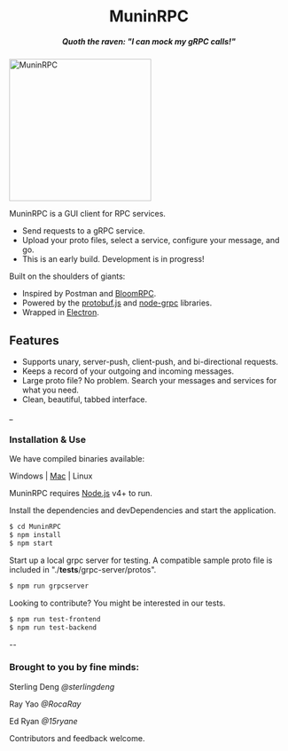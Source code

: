 <h1 align="center">MuninRPC</h1>
<h5 align="center">Quoth the raven: "I can mock my gRPC calls!"</h5>

<img align="center" src="https://images-na.ssl-images-amazon.com/images/I/515xyoCME2L._SX425_.jpg" width="256" height="256" title="MuninRPC">

MuninRPC is a GUI client for RPC services.
  - Send requests to a gRPC service.
  - Upload your proto files, select a service, configure your message, and go.
  - This is an early build. Development is in progress! 
  

Built on the shoulders of giants:

  - Inspired by Postman and [BloomRPC](https://github.com/uw-labs/bloomrpc).
  - Powered by the [protobuf.js](https://github.com/protobufjs/protobuf.js) and [node-grpc](https://github.com/grpc/grpc-node) libraries.
  - Wrapped in [Electron](http://electronjs.org/). 

## Features

  - Supports unary, server-push, client-push, and bi-directional requests.
  - Keeps a record of your outgoing and incoming messages.
  - Large proto file? No problem. Search your messages and services for what you need.
  - Clean, beautiful, tabbed interface.


_


### Installation & Use

We have compiled binaries available:

Windows | [Mac](https://s3-us-west-1.amazonaws.com/elasticbeanstalk-us-west-1-763399177644/munin-rpc.zip) | Linux



MuninRPC requires [Node.js](https://nodejs.org/) v4+ to run.

Install the dependencies and devDependencies and start the application.

```sh
$ cd MuninRPC
$ npm install
$ npm start
```

Start up a local grpc server for testing. A compatible sample proto file is included in "./__tests__/grpc-server/protos".

```sh
$ npm run grpcserver
```

Looking to contribute? You might be interested in our tests.

```sh
$ npm run test-frontend
$ npm run test-backend
```

-- 

### Brought to you by fine minds:

Sterling Deng *@sterlingdeng* 

Ray Yao *@RocaRay*

Ed Ryan *@15ryane*


Contributors and feedback welcome.


